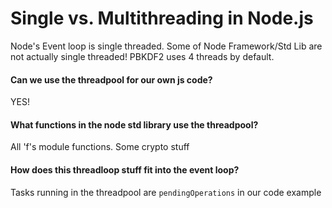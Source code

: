# Single vs. Multithreading in Node.js

Node's Event loop is single threaded.
Some of Node Framework/Std Lib are not actually single threaded!
PBKDF2 uses 4 threads by default.

#### Can we use the threadpool for our own js code?

YES!

#### What functions in the node std library use the threadpool?

All 'f's module functions. Some crypto stuff

#### How does this threadloop stuff fit into the event loop?

Tasks running in the threadpool are `pendingOperations` in our code example
